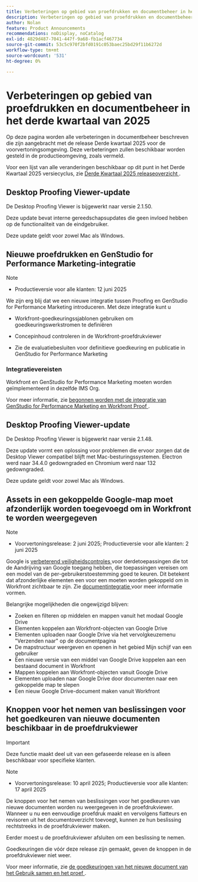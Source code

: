 ```yaml
---
title: Verbeteringen op gebied van proefdrukken en documentbeheer in het derde kwartaal van 2025
description: Verbeteringen op gebied van proefdrukken en documentbeheer in het derde kwartaal van 2025
author: Nolan
feature: Product Announcements
recommendations: noDisplay, noCatalog
exl-id: 4829d487-7041-447f-9a68-fb1acf467734
source-git-commit: 53c5c970f2bfd0191c053baec25bd29f11b6272d
workflow-type: tm+mt
source-wordcount: '531'
ht-degree: 0%

---
```


# Verbeteringen op gebied van proefdrukken en documentbeheer in het derde kwartaal van 2025

Op deze pagina worden alle verbeteringen in documentbeheer beschreven die zijn aangebracht met de release Derde kwartaal 2025 voor de voorvertoningsomgeving. Deze verbeteringen zullen beschikbaar worden gesteld in de productieomgeving, zoals vermeld.

Voor een lijst van alle veranderingen beschikbaar op dit punt in het Derde Kwartaal 2025 versiecyclus, zie [ Derde Kwartaal 2025 releaseoverzicht ](/help/quicksilver/product-announcements/product-releases/25-q3-release-activity/25-q3-release-overview.md).

<!--## Adobe Express and Workfront Proof integration

We are excited to announce a new integration between Adobe Express and Workfront Proof.

With this integration, you can 

* Streamline collaboration between creative, legal, and compliance teams to reduce time-to-publish while maintaining oversight  

* Conduct for deep reviews using drawing markups, annotations, and commenting with the Workfront proofing viewer 

* Meet enterprise compliance standards with electronic signatures and full audit logs 

* Require approval on any remixed files from an Express branded template  

* Map an Express template to a multi-stage review and approval workflow using advanced proof templates

Note: The integration must be enabled for your accounts by the Adobe Product Team.

For more information, see [Get started with the Adobe Express and Workfront Proof integration](/help/quicksilver/workfront-integrations-and-apps/review-and-approval-integrations/wf-proof-and-express.md).
-->

## Desktop Proofing Viewer-update

De Desktop Proofing Viewer is bijgewerkt naar versie 2.1.50.

Deze update bevat interne gereedschapsupdates die geen invloed hebben op de functionaliteit van de eindgebruiker.

Deze update geldt voor zowel Mac als Windows.

## Nieuwe proefdrukken en GenStudio for Performance Marketing-integratie

>[!NOTE]
>
>* Productieversie voor alle klanten: 12 juni 2025

We zijn erg blij dat we een nieuwe integratie tussen Proofing en GenStudio for Performance Marketing introduceren. Met deze integratie kunt u

* Workfront-goedkeuringssjablonen gebruiken om goedkeuringswerkstromen te definiëren

* Concepinhoud controleren in de Workfront-proefdrukviewer

* Zie de evaluatiebesluiten voor definitieve goedkeuring en publicatie in GenStudio for Performance Marketing

### Integratievereisten

Workfront en GenStudio for Performance Marketing moeten worden geïmplementeerd in dezelfde IMS Org.

Voor meer informatie, zie [ begonnen worden met de integratie van GenStudio for Performance Marketing en Workfront Proof ](/help/quicksilver/workfront-integrations-and-apps/review-and-approval-integrations/wf-proof-and-genstudio.md).

## Desktop Proofing Viewer-update

De Desktop Proofing Viewer is bijgewerkt naar versie 2.1.48.

Deze update vormt een oplossing voor problemen die ervoor zorgen dat de Desktop Viewer compatibel blijft met Mac-besturingssystemen. Electron werd naar 34.4.0 gedowngraded en Chromium werd naar 132 gedowngraded.

Deze update geldt voor zowel Mac als Windows.


## Assets in een gekoppelde Google-map moet afzonderlijk worden toegevoegd om in Workfront te worden weergegeven

>[!NOTE]
>
>* Voorvertoningsrelease: 2 juni 2025; Productieversie voor alle klanten: 2 juni 2025

Google is [ verbeterend veiligheidscontroles ](https://workspace.google.com/blog/product-announcements/enhancing-security-controls-for-google-drive-third-party-apps) voor derdetoepassingen die tot de Aandrijving van Google toegang hebben, die toepassingen vereisen om een model van de per-gebruikerstoestemming goed te keuren. Dit betekent dat afzonderlijke elementen een voor een moeten worden gekoppeld om in Workfront zichtbaar te zijn. Zie [ documentintegratie ](/help/quicksilver/administration-and-setup/configure-integrations/configure-document-integrations.md) voor meer informatie vormen.

Belangrijke mogelijkheden die ongewijzigd blijven:

* Zoeken en filteren op middelen en mappen vanuit het modaal Google Drive
* Elementen koppelen aan Workfront-objecten van Google Drive
* Elementen uploaden naar Google Drive via het vervolgkeuzemenu &quot;Verzenden naar&quot; op de documentpagina
* De mapstructuur weergeven en openen in het gebied Mijn schijf van een gebruiker
* Een nieuwe versie van een middel van Google Drive koppelen aan een bestaand document in Workfront
* Mappen koppelen aan Workfront-objecten vanuit Google Drive
* Elementen uploaden naar Google Drive door documenten naar een gekoppelde map te slepen
* Een nieuw Google Drive-document maken vanuit Workfront


## Knoppen voor het nemen van beslissingen voor het goedkeuren van nieuwe documenten beschikbaar in de proefdrukviewer

>[!IMPORTANT]
>
>Deze functie maakt deel uit van een gefaseerde release en is alleen beschikbaar voor specifieke klanten.

>[!NOTE]
>
>* Voorvertoningsrelease: 10 april 2025; Productieversie voor alle klanten: 17 april 2025

De knoppen voor het nemen van beslissingen voor het goedkeuren van nieuwe documenten worden nu weergegeven in de proefdrukviewer. Wanneer u nu een eenvoudige proefdruk maakt en vervolgens fiatteurs en revisoren uit het documentoverzicht toevoegt, kunnen ze hun beslissing rechtstreeks in de proefdrukviewer maken.

Eerder moest u de proefdrukviewer afsluiten om een beslissing te nemen.

Goedkeuringen die vóór deze release zijn gemaakt, geven de knoppen in de proefdrukviewer niet weer.

Voor meer informatie, zie [ de goedkeuringen van het nieuwe document van het Gebruik samen en het proef ](/help/quicksilver/review-and-approve-work/document-reviews-and-approvals/doc-approvals-and-proofing.md).
